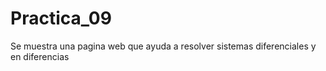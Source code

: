 # Practica_09
Se muestra una pagina web que ayuda a resolver sistemas diferenciales y en diferencias
